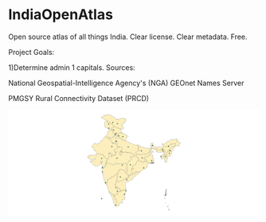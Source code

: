 # IndiaOpenAtlas
Open source atlas of all things India. Clear license. Clear metadata. Free.

Project Goals:

1)Determine admin 1 capitals. 
Sources: 
  
  National Geospatial-Intelligence Agency's (NGA) GEOnet Names Server
  
  PMGSY Rural Connectivity Dataset (PRCD)

![](https://github.com/justinelliotmeyers/IndiaOpenAtlas/blob/main/jpeg_map_references/admin_1_capital_map.png)
